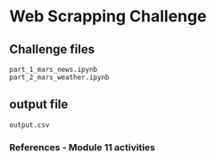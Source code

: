 # Web Scrapping Challenge

## Challenge files
    part_1_mars_news.ipynb
    part_2_mars_weather.ipynb
## output file
    output.csv

### References - Module 11 activities
